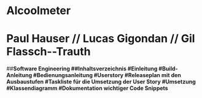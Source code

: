 # Alcoolmeter

# Paul Hauser // Lucas Gigondan // Gil Flassch--Trauth

##__Software Engineering
##Inhaltsverzeichnis
#Einleitung
#Build-Anleitung
#Bedienungsanleitung
#Userstory
#Releaseplan mit den Ausbaustufen
#Taskliste für die Umsetzung der User Story
#Umsetzung
#Klassendiagramm
#Dokumentation wichtiger Code Snippets__
